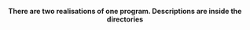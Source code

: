 **<p style="text-align: center;">There are two realisations of one program. Descriptions are inside the directories</p>**
